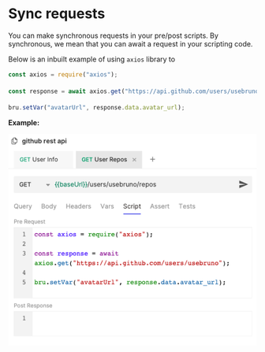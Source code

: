 # Sync requests

You can make synchronous requests in your pre/post scripts. By synchronous, we mean that you can await a request in your scripting code.

Below is an inbuilt example of using `axios` library to

```javascript
const axios = require("axios");

const response = await axios.get("https://api.github.com/users/usebruno");

bru.setVar("avatarUrl", response.data.avatar_url);
```

**Example:**

![sync requests](../assets/images/sync-requests.png)
